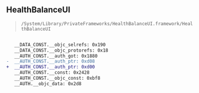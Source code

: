## HealthBalanceUI

> `/System/Library/PrivateFrameworks/HealthBalanceUI.framework/HealthBalanceUI`

```diff

   __DATA_CONST.__objc_selrefs: 0x190
   __DATA_CONST.__objc_protorefs: 0x18
   __AUTH_CONST.__auth_got: 0x1880
-  __AUTH_CONST.__auth_ptr: 0xd08
+  __AUTH_CONST.__auth_ptr: 0xd00
   __AUTH_CONST.__const: 0x2428
   __AUTH_CONST.__objc_const: 0xbf8
   __AUTH.__objc_data: 0x2d8

```
